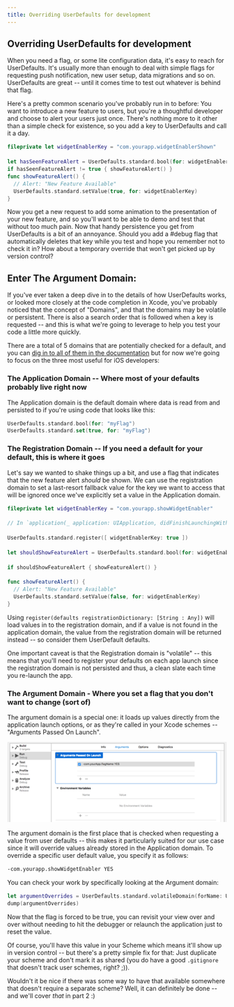 ```yaml
---
title: Overriding UserDefaults for development
---
```


## Overriding UserDefaults for development

When you need a flag, or some lite configuration data, it's easy to reach for UserDefaults. It's usually more than enough to deal with simple flags for requesting push notification, new user setup, data migrations and so on. UserDefaults are great -- until it comes time to test out whatever is behind that flag.

Here's a pretty common scenario you've probably run in to before: You want to introduce a new feature to users, but you're a thoughtful developer and choose to alert your users just once. There's nothing more to it other than a simple check for existence, so you add a key to UserDefaults and call it a day.

```swift
fileprivate let widgetEnablerKey = "com.yourapp.widgetEnablerShown"

let hasSeenFeatureAlert = UserDefaults.standard.bool(for: widgetEnablerKey)
if hasSeenFeatureAlert != true { showFeatureAlert() }
func showFeatureAlert() {
  // Alert: "New Feature Available"
  UserDefaults.standard.setValue(true, for: widgetEnablerKey)
}
```

Now you get a new request to add some animation to the presentation of your new feature, and so you'll want to be able to demo and test that without too much pain. Now that handy persistence you get from UserDefaults is a bit of an annoyance. Should you add a #debug flag that automatically deletes that key while you test and hope you remember not to check it in? How about a temporary override that won't get picked up by version control?

## Enter The Argument Domain:

If you've ever taken a deep dive in to the details of how UserDefaults works, or looked more closely at the code completion in Xcode, you've probably noticed that the concept of "Domains", and that the domains may be volatile or persistent. There is also a search order that is followed when a key is requested -- and this is what we're going to leverage to help you test your code a little more quickly.

There are a total of 5 domains that are potentially checked for a default, and you can [dig in to all of them in the documentation](https://developer.apple.com/library/content/documentation/Cocoa/Conceptual/UserDefaults/AboutPreferenceDomains/AboutPreferenceDomains.html#//apple_ref/doc/uid/10000059i-CH2-SW1) but for now we're going to focus on the three most useful for iOS developers:

### The Application Domain -- Where most of your defaults probably live right now

The Application domain is the default domain where data is read from and persisted to if you're using code that looks like this:

```swift
UserDefaults.standard.bool(for: "myFlag")
UserDefaults.standard.set(true, for: "myFlag")
```

### The Registration Domain -- If you need a default for your default, this is where it goes

Let's say we wanted to shake things up a bit, and use a flag that indicates that the new feature alert _should_ be shown. We can use the registration domain to set a last-resort fallback value for the key we want to access that will be ignored once we've explicitly set a value in the Application domain. 

```swift
fileprivate let widgetEnablerKey = "com.yourapp.showWidgetEnabler"

// In `application(_ application: UIApplication, didFinishLaunchingWithOptions launchOptions: [UIApplicationLaunchOptionsKey : Any]? = nil)`
  
UserDefaults.standard.register([ widgetEnablerKey: true ])

let shouldShowFeatureAlert = UserDefaults.standard.bool(for: widgetEnablerKey)

if shouldShowFeatureAlert { showFeatureAlert() }

func showFeatureAlert() {
  // Alert: "New Feature Available"
  UserDefaults.standard.setValue(false, for: widgetEnablerKey)
}
```

Using `register(defaults registrationDictionary: [String : Any])` will load values in to the registration domain, and if a value is not found in the application domain, the value from the registration domain will be returned instead -- so consider them UserDefault defaults.

One important caveat is that the Registration domain is "volatile" -- this means that you'll need to register your defaults on each app launch since the registration domain is not persisted and thus, a clean slate each time you re-launch the app.

### The Argument Domain - Where you set a flag that you don't want to change (sort of)

The argument domain is a special one: it loads up values directly from the application launch options, or as they're called in your Xcode schemes -- "Arguments Passed On Launch".

![Image of Arguments Passed On Launch in Xcode Scheme Editor](images/arguments-on-launch.png)

The argument domain is the first place that is checked when requesting a value from user defaults -- this makes it particularly suited for our use case since it will override values already stored in the Application domain. To override a specific user default value, you specify it as follows:

```sh
-com.yourapp.showWidgetEnabler YES
```

You can check your work by specifically looking at the Argument domain:

```swift
let argumentOverrides = UserDefaults.standard.volatileDomain(forName: UserDefaults.argumentDomain) // [ String: Any]
dump(argumentOverrides)
```

Now that the flag is forced to be true, you can revisit your view over and over without needing to hit the debugger or relaunch the application just to reset the value.

Of course, you'll have this value in your Scheme which means it'll show up in version control -- but there's a pretty simple fix for that: Just duplicate your scheme and don't mark it as shared (you do have a good `.gitignore` that doesn't track user schemes, right? ;)). 

Wouldn't it be nice if there was some way to have that available somewhere that doesn't require a separate scheme? Well, it can definitely be done -- and we'll cover _that_ in part 2 :)

